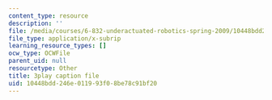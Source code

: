 ```yaml
---
content_type: resource
description: ''
file: /media/courses/6-832-underactuated-robotics-spring-2009/10448bdd246e011993f08be78c91bf20_-fCLJ1pGht4.srt
file_type: application/x-subrip
learning_resource_types: []
ocw_type: OCWFile
parent_uid: null
resourcetype: Other
title: 3play caption file
uid: 10448bdd-246e-0119-93f0-8be78c91bf20
---
```

